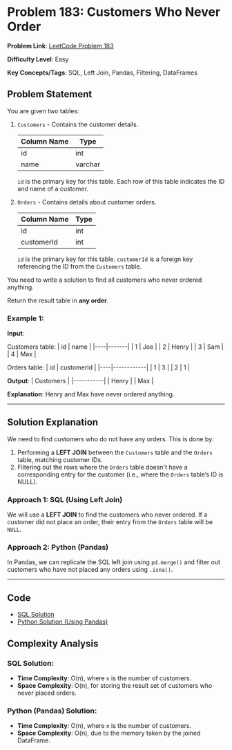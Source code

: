 # Problem 183: Customers Who Never Order

**Problem Link**: [LeetCode Problem 183](https://leetcode.com/problems/customers-who-never-order/)

**Difficulty Level**: Easy

**Key Concepts/Tags**: SQL, Left Join, Pandas, Filtering, DataFrames

## Problem Statement

You are given two tables: 

1. `Customers` - Contains the customer details.
   
   | Column Name | Type    |  
   |-------------|---------|  
   | id          | int     |  
   | name        | varchar |  
   
   `id` is the primary key for this table. Each row of this table indicates the ID and name of a customer.

2. `Orders` - Contains details about customer orders.
   
   | Column Name | Type    |  
   |-------------|---------|  
   | id          | int     |  
   | customerId  | int     |  
   
   `id` is the primary key for this table. `customerId` is a foreign key referencing the ID from the `Customers` table.

You need to write a solution to find all customers who never ordered anything.

Return the result table in **any order**.

### Example 1:

**Input**:

Customers table:
| id | name  |
|----|-------|
| 1  | Joe   |
| 2  | Henry |
| 3  | Sam   |
| 4  | Max   |

Orders table:
| id | customerId |
|----|------------|
| 1  | 3          |
| 2  | 1          |

**Output**:
| Customers |
|-----------|
| Henry     |
| Max       |

**Explanation**: Henry and Max have never ordered anything.

---

## Solution Explanation

We need to find customers who do not have any orders. This is done by:
1. Performing a **LEFT JOIN** between the `Customers` table and the `Orders` table, matching customer IDs.
2. Filtering out the rows where the `Orders` table doesn't have a corresponding entry for the customer (i.e., where the `Orders` table’s ID is NULL).

### Approach 1: SQL (Using Left Join)

We will use a **LEFT JOIN** to find the customers who never ordered. If a customer did not place an order, their entry from the `Orders` table will be `NULL`.

### Approach 2: Python (Pandas)

In Pandas, we can replicate the SQL left join using `pd.merge()` and filter out customers who have not placed any orders using `.isna()`.

---

## Code
- [SQL Solution](./solution_1.sql)
- [Python Solution (Using Pandas)](./solution_2.py)

## Complexity Analysis

### SQL Solution:
- **Time Complexity**: O(n), where `n` is the number of customers.
- **Space Complexity**: O(n), for storing the result set of customers who never placed orders.

### Python (Pandas) Solution:
- **Time Complexity**: O(n), where `n` is the number of customers.
- **Space Complexity**: O(n), due to the memory taken by the joined DataFrame.
